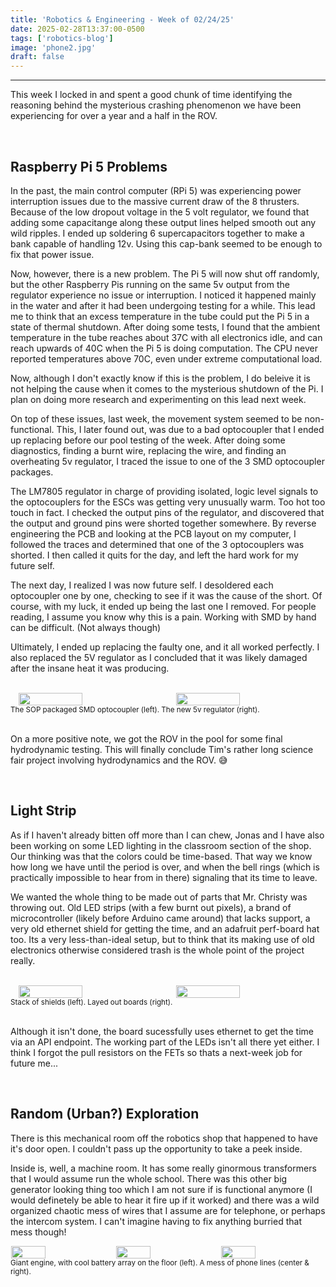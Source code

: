 ```yaml
---
title: 'Robotics & Engineering - Week of 02/24/25'
date: 2025-02-28T13:37:00-0500
tags: ['robotics-blog']
image: 'phone2.jpg'
draft: false
---
```


---

This week I locked in and spent a good chunk of time identifying the reasoning behind the mysterious crashing phenomenon we have been experiencing for over a year and a half in the ROV. 

<br>

## Raspberry Pi 5 Problems

In the past, the main control computer (RPi 5) was experiencing power interruption issues due to the massive current draw of the 8 thrusters. Because of the low dropout voltage in the 5 volt regulator, we found that adding some capacitange along these output lines helped smooth out any wild ripples. I ended up soldering 6 supercapacitors together to make a bank capable of handling 12v. Using this cap-bank seemed to be enough to fix that power issue.

Now, however, there is a new problem. The Pi 5 will now shut off randomly, but the other Raspberry Pis running on the same 5v output from the regulator experience no issue or interruption. I noticed it happened mainly in the water and after it had been undergoing testing for a while. This lead me to think that an excess temperature in the tube could put the Pi 5 in a state of thermal shutdown. After doing some tests, I found that the ambient temperature in the tube reaches about 37C with all electronics idle, and can reach upwards of 40C when the Pi 5 is doing computation. The CPU never reported temperatures above 70C, even under extreme computational load. 

Now, although I don't exactly know if this is the problem, I do beleive it is not helping the cause when it comes to the mysterious shutdown of the Pi. I plan on doing more research and experimenting on this lead next week.

On top of these issues, last week, the movement system seemed to be non-functional. This, I later found out, was due to a bad optocoupler that I ended up replacing before our pool testing of the week. After doing some diagnostics, finding a burnt wire, replacing the wire, and finding an overheating 5v regulator, I traced the issue to one of the 3 SMD optocoupler packages.

The LM7805 regulator in charge of providing isolated, logic level signals to the optocouplers for the ESCs was getting very unusually warm. Too hot too touch in fact. I checked the output pins of the regulator, and discovered that the output and ground pins were shorted together somewhere. By reverse engineering the PCB and looking at the PCB layout on my computer, I followed the traces and determined that one of the 3 optocouplers was shorted. I then called it quits for the day, and left the hard work for my future self.

The next day, I realized I was now future self. I desoldered each optocoupler one by one, checking to see if it was the cause of the short. Of course, with my luck, it ended up being the last one I removed. For people reading, I assume you know why this is a pain. Working with SMD by hand can be difficult. (Not always though)

Ultimately, I ended up replacing the faulty one, and it all worked perfectly. I also replaced the 5V regulator as I concluded that it was likely damaged after the insane heat it was producing.

<br>

<div style="display: flex;">
    <br>
    <img 
        onclick="window.location.href=this.src;" 
        style="display: block; margin-left: auto; margin-right: auto; width: 45%;" 
        src="/posts/02-24-25/chip.png">
    </img>
    <br>
    <img 
        onclick="window.location.href=this.src;" 
        style="display: block; margin-left: auto; margin-right: auto; width: 45%;" 
        src="/posts/02-24-25/reg.jpg">
    </img>
</div>
<sub>The SOP packaged SMD optocoupler (left). The new 5v regulator (right).</sub>
<br><br>

On a more positive note, we got the ROV in the pool for some final hydrodynamic testing. This will finally conclude Tim's rather long science fair project involving hydrodynamics and the ROV. 😅

<br>

## Light Strip

As if I haven't already bitten off more than I can chew, Jonas and I have also been working on some LED lighting in the classroom section of the shop. Our thinking was that the colors could be time-based. That way we know how long we have until the period is over, and when the bell rings (which is practically impossible to hear from in there) signaling that its time to leave. 

We wanted the whole thing to be made out of parts that Mr. Christy was throwing out. Old LED strips (with a few burnt out pixels), a brand of microcontroller (likely before Arduino came around) that lacks support, a very old ethernet shield for getting the time, and an adafruit perf-board hat too. Its a very less-than-ideal setup, but to think that its making use of old electronics otherwise considered trash is the whole point of the project really.

<br>

<div style="display: flex;">
    <br>
    <img 
        onclick="window.location.href=this.src;" 
        style="display: block; margin-left: auto; margin-right: auto; width: 45%;" 
        src="/posts/02-24-25/sidewow.jpg">
    </img>
    <br>
    <img 
        onclick="window.location.href=this.src;" 
        style="display: block; margin-left: auto; margin-right: auto; width: 45%;" 
        src="/posts/02-24-25/topomg.jpg">
    </img>
</div>
<sub>Stack of shields (left). Layed out boards (right).</sub>
<br><br>

Although it isn't done, the board sucessfully uses ethernet to get the time via an API endpoint. The working part of the LEDs isn't all there yet either. I think I forgot the pull resistors on the FETs so thats a next-week job for future me...

<br>

## Random (Urban?) Exploration

There is this mechanical room off the robotics shop that happened to have it's door open. I couldn't pass up the opportunity to take a peek inside.

Inside is, well, a machine room. It has some really ginormous transformers that I would assume run the whole school. There was this other big generator looking thing too which I am not sure if is functional anymore (I would definetely be able to hear it fire up if it worked) and there was a wild organized chaotic mess of wires that I assume are for telephone, or perhaps the intercom system. I can't imagine having to fix anything burried that mess though!

<div style="display: flex;">
    <br>
    <img 
        onclick="window.location.href=this.src;" 
        style="display: block; margin-left: auto; margin-right: auto; width: 33%;" 
        src="/posts/02-24-25/uh.jpg">
    </img>
    <br>
    <img 
        onclick="window.location.href=this.src;" 
        style="display: block; margin-left: auto; margin-right: auto; width: 33%;" 
        src="/posts/02-24-25/phone1.jpg">
    </img>
    <img 
        onclick="window.location.href=this.src;" 
        style="display: block; margin-left: auto; margin-right: auto; width: 33%;" 
        src="/posts/02-24-25/phone2.jpg">
    </img>
</div>
<sub>Giant engine, with cool battery array on the floor (left). A mess of phone lines (center & right).</sub>
<br><br>
